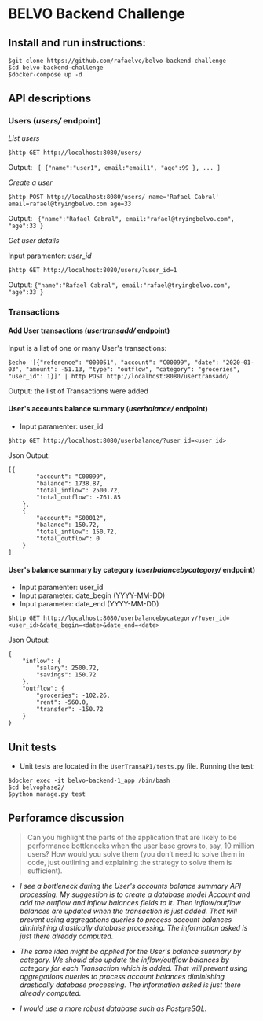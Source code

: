 # BELVO Backend Challenge



## Install and run instructions: 

```
$git clone https://github.com/rafaelvc/belvo-backend-challenge
$cd belvo-backend-challenge
$docker-compose up -d
```

## API descriptions
### Users (*users/* endpoint)
*List users*
```
$http GET http://localhost:8080/users/
```
Output:
``` [ {"name":"user1", email:"email1", "age":99 }, ... ]```

*Create a user*

```$http POST http://localhost:8080/users/ name='Rafael Cabral' email=rafael@tryingbelvo.com age=33```

Output:
``` {"name":"Rafael Cabral", email:"rafael@tryingbelvo.com", "age":33 }```

*Get user details*

Input paramenter: *user_id* 
```
$http GET http://localhost:8080/users/?user_id=1
```
Output: ```{"name":"Rafael Cabral", email:"rafael@tryingbelvo.com", "age":33 }```

### Transactions 
#### Add User transactions (*usertransadd/* endpoint)
Input is a list of one or many User's transactions:
``` 
$echo '[{"reference": "000051", "account": "C00099", "date": "2020-01-03", "amount": -51.13, "type": "outflow", "category": "groceries", "user_id": 1}]' | http POST http://localhost:8080/usertransadd/
```
Output: the list of Transactions were added
#### User's accounts balance summary (*userbalance/* endpoint)
- Input paramenter: user_id 
```
$http GET http://localhost:8080/userbalance/?user_id=<user_id>
```
Json Output:
```
[{
        "account": "C00099",
        "balance": 1738.87,
        "total_inflow": 2500.72,
        "total_outflow": -761.85
    },
    {
        "account": "S00012",
        "balance": 150.72,
        "total_inflow": 150.72,
        "total_outflow": 0
    }
]
```

#### User's balance summary by category (*userbalancebycategory/* endpoint)
- Input paramenter: user_id
- Input parameter: date_begin (YYYY-MM-DD)
- Input parameter: date_end (YYYY-MM-DD)
```
$http GET http://localhost:8080/userbalancebycategory/?user_id=<user_id>&date_begin=<date>&date_end=<date>
```
Json Output:
```
{
    "inflow": {
        "salary": 2500.72,
        "savings": 150.72
    },
    "outflow": {
        "groceries": -102.26,
        "rent": -560.0,
        "transfer": -150.72
    }
}
```
## Unit tests

- Unit tests are located in the ```UserTransAPI/tests.py``` file. Running the test:
```
$docker exec -it belvo-backend-1_app /bin/bash
$cd belvophase2/
$python manage.py test
```
## Perforamce discussion

> Can you highlight the parts of the application that are likely to be performance
bottlenecks when the user base grows to, say, 10 million users? How would you solve
them (you don’t need to solve them in code, just outlining and explaining the strategy to
solve them is sufficient).


- *I see a bottleneck during the User's accounts balance summary API processing. My suggestion is to create a database model Account and add the outflow and inflow balances fields to it. Then inflow/outflow balances are updated  when the transaction is just added. That will prevent using aggregations queries to process account balances diminishing drastically database processing. The information asked is just there already computed.*

- *The same idea might be applied for the User's balance summary by category. We should also update the inflow/outflow balances by category for each Transaction which is added. That will prevent using aggregations queries to process account balances diminishing drastically database processing. The information asked is just there already computed.*

- *I would use a more robust database such as PostgreSQL.*


